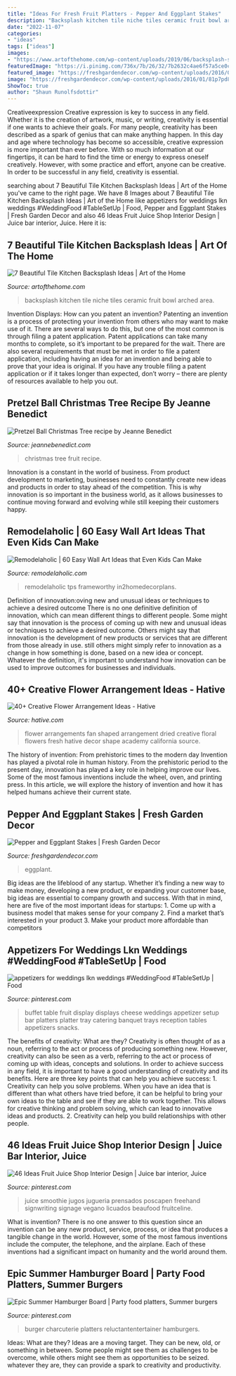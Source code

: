 ```yaml
---
title: "Ideas For Fresh Fruit Platters - Pepper And Eggplant Stakes"
description: "Backsplash kitchen tile niche tiles ceramic fruit bowl arched area"
date: "2022-11-07"
categories:
- "ideas"
tags: ["ideas"]
images:
- "https://www.artofthehome.com/wp-content/uploads/2019/06/backsplash-storage-niche-with-ceramic-tiles-surrounding-the-arched-niche-provide-a-dedicated-area-for-spices-and-oils.jpg"
featuredImage: "https://i.pinimg.com/736x/7b/26/32/7b2632c4ae6f57a5ce0c16b101f772e1.jpg"
featured_image: "https://freshgardendecor.com/wp-content/uploads/2016/01/81p7pd8uKnL._SL1500_.jpg"
image: "https://freshgardendecor.com/wp-content/uploads/2016/01/81p7pd8uKnL._SL1500_.jpg"
ShowToc: true
author: "Shaun Runolfsdottir"
---
```



Creativeexpression
Creative expression is key to success in any field. Whether it is the creation of artwork, music, or writing, creativity is essential if one wants to achieve their goals. For many people, creativity has been described as a spark of genius that can make anything happen. In this day and age where technology has become so accessible, creative expression is more important than ever before. With so much information at our fingertips, it can be hard to find the time or energy to express oneself creatively. However, with some practice and effort, anyone can be creative. In order to be successful in any field, creativity is essential.

	

		
searching about 7 Beautiful Tile Kitchen Backsplash Ideas | Art of the Home you've came to the right page. We have 8 Images about 7 Beautiful Tile Kitchen Backsplash Ideas | Art of the Home like appetizers for weddings lkn weddings #WeddingFood #TableSetUp | Food, Pepper and Eggplant Stakes | Fresh Garden Decor and also 46 Ideas Fruit Juice Shop Interior Design | Juice bar interior, Juice. Here it is:
		
    
## 7 Beautiful Tile Kitchen Backsplash Ideas | Art Of The Home

<img loading=lazy src="https://www.artofthehome.com/wp-content/uploads/2019/06/backsplash-storage-niche-with-ceramic-tiles-surrounding-the-arched-niche-provide-a-dedicated-area-for-spices-and-oils.jpg" onerror="this.onerror=null;this.src='https://tse2.mm.bing.net/th?id=OIP.IB377zK5Anf8BUQ7kbg-CAHaLH&amp;pid=15.1';" alt="7 Beautiful Tile Kitchen Backsplash Ideas | Art of the Home">

_Source: artofthehome.com_

>backsplash kitchen tile niche tiles ceramic fruit bowl arched area. 

	

Invention Displays: How can you patent an invention?
Patenting an invention is a process of protecting your invention from others who may want to make use of it. There are several ways to do this, but one of the most common is through filing a patent application. Patent applications can take many months to complete, so it’s important to be prepared for the wait. There are also several requirements that must be met in order to file a patent application, including having an idea for an invention and being able to prove that your idea is original. If you have any trouble filing a patent application or if it takes longer than expected, don’t worry – there are plenty of resources available to help you out.

    
## Pretzel Ball Christmas Tree Recipe By Jeanne Benedict

<img loading=lazy src="http://www.jeannebenedict.com/wp-content/uploads/2013/12/Christmas-Fruit-Tree.jpg" onerror="this.onerror=null;this.src='https://tse2.mm.bing.net/th?id=OIP.ErB7gh2o2KOGL3dzFObBoAHaM3&amp;pid=15.1';" alt="Pretzel Ball Christmas Tree recipe by Jeanne Benedict">

_Source: jeannebenedict.com_

>christmas tree fruit recipe. 

	

Innovation is a constant in the world of business. From product development to marketing, businesses need to constantly create new ideas and products in order to stay ahead of the competition. This is why innovation is so important in the business world, as it allows businesses to continue moving forward and evolving while still keeping their customers happy.

    
## Remodelaholic | 60 Easy Wall Art Ideas That Even Kids Can Make

<img loading=lazy src="https://www.remodelaholic.com/wp-content/uploads/2015/07/Frameworthy-DIY-Art-Projects-and-Tutorials-even-kids-can-do-these.jpg" onerror="this.onerror=null;this.src='https://tse3.mm.bing.net/th?id=OIP.95rqedq5bZyVRT1m8ddtdQHaMs&amp;pid=15.1';" alt="Remodelaholic | 60 Easy Wall Art Ideas that Even Kids Can Make">

_Source: remodelaholic.com_

>remodelaholic tps frameworthy in2homedecorplans. 

	

Definition of innovation:oving new and unusual ideas or techniques to achieve a desired outcome
There is no one definitive definition of innovation, which can mean different things to different people. Some might say that innovation is the process of coming up with new and unusual ideas or techniques to achieve a desired outcome. Others might say that innovation is the development of new products or services that are different from those already in use. still others might simply refer to innovation as a change in how something is done, based on a new idea or concept. Whatever the definition, it's important to understand how innovation can be used to improve outcomes for businesses and individuals.

    
## 40+ Creative Flower Arrangement Ideas - Hative

<img loading=lazy src="https://hative.com/wp-content/uploads/2014/02/flower-ideas/fan-shaped-flower-arrangements-3.jpg" onerror="this.onerror=null;this.src='https://tse2.mm.bing.net/th?id=OIP.CZjwdcRiTQ0hUXGE0uEchAHaFj&amp;pid=15.1';" alt="40+ Creative Flower Arrangement Ideas - Hative">

_Source: hative.com_

>flower arrangements fan shaped arrangement dried creative floral flowers fresh hative decor shape academy california source. 

	

The history of invention: From prehistoric times to the modern day
Invention has played a pivotal role in human history. From the prehistoric period to the present day, innovation has played a key role in helping improve our lives. Some of the most famous inventions include the wheel, oven, and printing press. In this article, we will explore the history of invention and how it has helped humans achieve their current state.

    
## Pepper And Eggplant Stakes | Fresh Garden Decor

<img loading=lazy src="https://freshgardendecor.com/wp-content/uploads/2016/01/81p7pd8uKnL._SL1500_.jpg" onerror="this.onerror=null;this.src='https://tse3.mm.bing.net/th?id=OIP.-TvvoKyjG6RxZjTtsI7EyQHaJ4&amp;pid=15.1';" alt="Pepper and Eggplant Stakes | Fresh Garden Decor">

_Source: freshgardendecor.com_

>eggplant. 

	

Big ideas are the lifeblood of any startup. Whether it’s finding a new way to make money, developing a new product, or expanding your customer base, big ideas are essential to company growth and success. With that in mind, here are five of the most important ideas for startups: 1. Come up with a business model that makes sense for your company 2. Find a market that’s interested in your product 3. Make your product more affordable than competitors 
    
## Appetizers For Weddings Lkn Weddings #WeddingFood #TableSetUp | Food

<img loading=lazy src="https://i.pinimg.com/736x/97/8b/79/978b790f66f0f054e5221712a0d16548.jpg" onerror="this.onerror=null;this.src='https://tse4.mm.bing.net/th?id=OIP.Bn4nV2cQyBN8Otd4R8FyRAHaE7&amp;pid=15.1';" alt="appetizers for weddings lkn weddings #WeddingFood #TableSetUp | Food">

_Source: pinterest.com_

>buffet table fruit display displays cheese weddings appetizer setup bar platters platter tray catering banquet trays reception tables appetizers snacks. 

	

The benefits of creativity: What are they?
Creativity is often thought of as a noun, referring to the act or process of producing something new. However, creativity can also be seen as a verb, referring to the act or process of coming up with ideas, concepts and solutions. In order to achieve success in any field, it is important to have a good understanding of creativity and its benefits. Here are three key points that can help you achieve success: 1. Creativity can help you solve problems. When you have an idea that is different than what others have tried before, it can be helpful to bring your own ideas to the table and see if they are able to work together. This allows for creative thinking and problem solving, which can lead to innovative ideas and products. 2. Creativity can help you build relationships with other people.

    
## 46 Ideas Fruit Juice Shop Interior Design | Juice Bar Interior, Juice

<img loading=lazy src="https://i.pinimg.com/736x/7b/26/32/7b2632c4ae6f57a5ce0c16b101f772e1.jpg" onerror="this.onerror=null;this.src='https://tse3.mm.bing.net/th?id=OIP.Ri4UB7N6kPSdiE1iPfzeKwAAAA&amp;pid=15.1';" alt="46 Ideas Fruit Juice Shop Interior Design | Juice bar interior, Juice">

_Source: pinterest.com_

>juice smoothie jugos jugueria prensados poscapen freehand signwriting signage vegano licuados beaufood fruitceline. 

	

What is invention?
There is no one answer to this question since an invention can be any new product, service, process, or idea that produces a tangible change in the world. However, some of the most famous inventions include the computer, the telephone, and the airplane. Each of these inventions had a significant impact on humanity and the world around them.

    
## Epic Summer Hamburger Board | Party Food Platters, Summer Burgers

<img loading=lazy src="https://i.pinimg.com/736x/88/9d/34/889d34f62d9c4827daef8c1eacb718db.jpg" onerror="this.onerror=null;this.src='https://tse3.mm.bing.net/th?id=OIP.VxmulFsz-SnrH412EJQvWQHaLH&amp;pid=15.1';" alt="Epic Summer Hamburger Board | Party food platters, Summer burgers">

_Source: pinterest.com_

>burger charcuterie platters reluctantentertainer hamburgers. 

	

Ideas: What are they?
Ideas are a moving target. They can be new, old, or something in between. Some people might see them as challenges to be overcome, while others might see them as opportunities to be seized. whatever they are, they can provide a spark to creativity and productivity.

